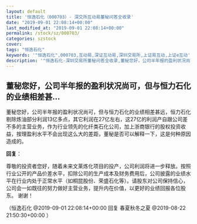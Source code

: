 ```yaml
---
layout: default
title: '恒逸石化（000703）- 深交所互动易董秘问答全收录'
date: "2019-09-01 22:08:14+00:00"
last_modified_at: "2019-09-01 22:08:14+00:00"
permalink: /stock/sz/000703/
categories: szstock
cover: 
tags: "恒逸石化"
keywords: '"恒逸石化",000703,互动易,深证互动易,深圳交易所,上证易互动,上证e互动'
description: '"恒逸石化-深圳交易所董秘问答全收录,董秘您好，公司半年报的盈利状况尚可，但与恒力石化的业绩相差甚远，恒力石化剔除炼油部分利润13亿多点，其它利润在27亿左右，这27亿的利润产自跟公司差不多的主营业务，作为行业领先的化纤类石化公司，加上浙商银行的股权投资收益，按理盈利水平不会出现这么大的差距，董秘是否可以解释一下，这是何种原因造成的。"'
---
```


## 董秘您好，公司半年报的盈利状况尚可，但与恒力石化的业绩相差甚...

董秘您好，公司半年报的盈利状况尚可，但与恒力石化的业绩相差甚远，恒力石化剔除炼油部分利润13亿多点，其它利润在27亿左右，这27亿的利润产自跟公司差不多的主营业务，作为行业领先的化纤类石化公司，加上浙商银行的股权投资收益，按理盈利水平不会出现这么大的差距，董秘是否可以解释一下，这是何种原因造成的。

**回复**：

尊敬的投资者您好，随着未来文莱炼化项目的投产，公司利润将进一步释放。按照行业公开的产品价差水平，扣除公司的生产成本及财务费用后，公司披露的业绩水平在行业内处于正常水平（如桐昆股份、荣盛石化等）。请股东对公司保持信心，公司会一如既往的努力做好主营业务，提升内在价值，以更好的业绩回报各位股东。 谢谢！ 

（恒逸石化  @2019-09-01 22:08:14+00:00 回复 春夏秋冬之夏  @2019-08-22 21:50:30+00:00 ）

